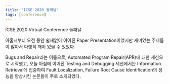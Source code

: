 ```yaml
---
title: "ICSE 2020 둘째날"
tags: [conference]
---
```


ICSE 2020 Virtual Conference 둘째날 

<!--more-->

아홉시부터 오전 동안 쉴새없이 이어진 Paper Presentation이었지만 재미있는 주제들이 많아서 다행히 깨어 있을 수 있었다.

Bugs and Repair라는 이름으로, Automated Program Repair(APR)에 대한 세션으로 시작했고, 오늘 아침에 이어진 Testing and Debugging 세션에서는 Information Retrieval에 집중하여 Fault Localization, Failure Root Cause Identification의 성능을 향상시킨 논문들이 주로 소개되었다.



